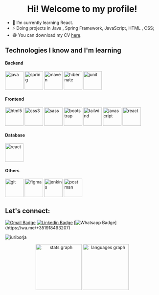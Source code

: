 <p align="center">
  <h1 align="center">Hi! Welcome to my profile!</h1>
</p>


- 🌱 I’m currently learning React.
- ⚡ Doing projects in Java , Spring Framework, JavaScript, HTML , CSS;
- 😄 You can download my CV [here](https://www.flipsnack.com/CFAE6AEEFB5/cv_iuriborja_/full-view.html "here").

## Technologies I know and I'm learning
#### Backend
<p align="left">
<img src="https://user-images.githubusercontent.com/25181517/117201156-9a724800-adec-11eb-9a9d-3cd0f67da4bc.png" alt="java" width="60" height="60"/>
<img src="https://user-images.githubusercontent.com/25181517/117201470-f6d56780-adec-11eb-8f7c-e70e376cfd07.png" alt="spring" width="60" height="60"/>
  
<img src="https://user-images.githubusercontent.com/25181517/117207242-07d5a700-adf4-11eb-975e-be04e62b984b.png" alt="maven" width="60" height="60"/>
<img src="https://user-images.githubusercontent.com/25181517/117207493-49665200-adf4-11eb-808e-a9c0fcc2a0a0.png" alt="hibernate" width="60" height="60"/>
<img src="https://user-images.githubusercontent.com/25181517/117533873-484d4480-afef-11eb-9fad-67c8605e3592.png" alt="junit" width="60" height="60"/>
</p>

#### Frontend
<p align="left">
<img src="https://user-images.githubusercontent.com/25181517/192158954-f88b5814-d510-4564-b285-dff7d6400dad.png" alt="html5" width="60" height="60"/>
<img src="https://user-images.githubusercontent.com/25181517/183898674-75a4a1b1-f960-4ea9-abcb-637170a00a75.png" alt="css3" width="60" height="60"/>
<img src="https://user-images.githubusercontent.com/25181517/192158956-48192682-23d5-4bfc-9dfb-6511ade346bc.png" alt="sass" width="60" height="60"/>
<img src="https://user-images.githubusercontent.com/25181517/183898054-b3d693d4-dafb-4808-a509-bab54cf5de34.png" alt="bootstrap" width="60" height="60"/>
<img src="https://user-images.githubusercontent.com/25181517/202896760-337261ed-ee92-4979-84c4-d4b829c7355d.png" alt="tailwind" width="60" height="60"/>
<img src="https://user-images.githubusercontent.com/25181517/117447155-6a868a00-af3d-11eb-9cfe-245df15c9f3f.png" alt="javascript" width="60" height="60"/>
<img src="https://user-images.githubusercontent.com/25181517/183897015-94a058a6-b86e-4e42-a37f-bf92061753e5.png" alt="react" width="60" height="60"/>
</p>

#### Database
<p align="left">
  <img src="https://user-images.githubusercontent.com/25181517/183896128-ec99105a-ec1a-4d85-b08b-1aa1620b2046.png" alt="react" width="60" height="60"/>
</p>

#### Others
<p align="left">
<img src="https://user-images.githubusercontent.com/25181517/192108372-f71d70ac-7ae6-4c0d-8395-51d8870c2ef0.png" alt="git" width="60" height="60"/>
<img src="https://user-images.githubusercontent.com/25181517/189715289-df3ee512-6eca-463f-a0f4-c10d94a06b2f.png" alt="figma" width="60" height="60"/>
<img src="https://user-images.githubusercontent.com/25181517/179090274-733373ef-3b59-4f28-9ecb-244bea700932.png" alt="jenkins" width="60" height="60"/>
<img src="https://user-images.githubusercontent.com/25181517/192109061-e138ca71-337c-4019-8d42-4792fdaa7128.png" alt="postman" width="60" height="60"/>
</p>


## Let's connect:
[![Gmail Badge](https://img.shields.io/badge/-Gmail-c14438?style=flat-square&logo=Gmail&logoColor=white&link=mailto:iuriborja@gmail.com)](mailto:iuriborja@gmail.com) 
[![Linkedin Badge](https://img.shields.io/badge/-LinkedIn-blue?style=flat-square&logo=Linkedin&logoColor=white&link=https://www.linkedin.com/in/iuriborja/)](https://www.linkedin.com/in/iuriborja/)
[![Whatsapp Badge](https://img.shields.io/static/v1?message=Whatsapp&logo=whatsapp&label=&color=25D366&logoColor=white&labelColor=&style=for-the-badge")](https://wa.me/+351918493207)



<p align="left"> <img src="https://komarev.com/ghpvc/?username=IuriBorja" alt="iuriborja" /></p>
<div align="center">
  <img src="https://github-readme-stats.vercel.app/api?hide_title=false&hide_rank=false&show_icons=true&include_all_commits=true&count_private=true&disable_animations=false&theme=dracula&locale=en&hide_border=false&username=IuriBorja" height="150" alt="stats graph"  />
  <img src="https://github-readme-stats.vercel.app/api/top-langs?locale=en&hide_title=false&layout=compact&card_width=320&langs_count=5&theme=dracula&hide_border=false&username=IuriBorja" height="150" alt="languages graph"  />
</div>
